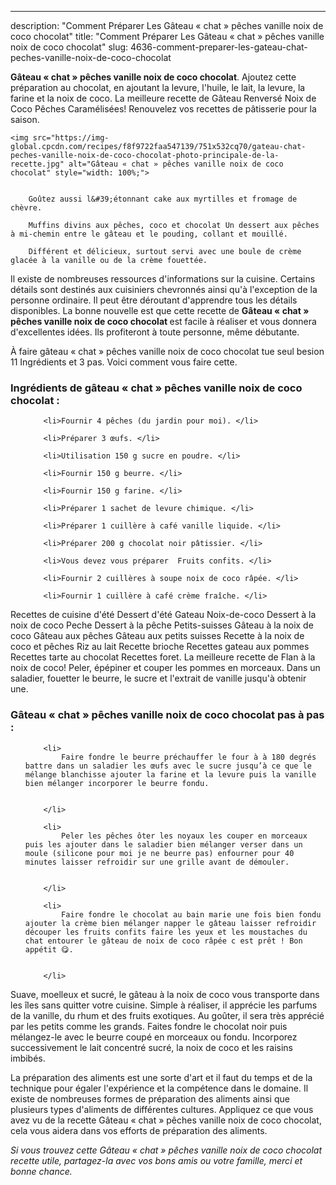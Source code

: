 ---
description: "Comment Préparer Les Gâteau « chat » pêches vanille noix de coco chocolat"
title: "Comment Préparer Les Gâteau « chat » pêches vanille noix de coco chocolat"
slug: 4636-comment-preparer-les-gateau-chat-peches-vanille-noix-de-coco-chocolat

<p>
	<strong>Gâteau « chat » pêches vanille noix de coco chocolat</strong>. 
	Ajoutez cette préparation au chocolat, en ajoutant la levure, l&#39;huile, le lait, la levure, la farine et la noix de coco. La meilleure recette de Gâteau Renversé Noix de Coco Pêches Caramélisées! Renouvelez vos recettes de pâtisserie pour la saison.
</p>
<p>
	
	<img src="https://img-global.cpcdn.com/recipes/f8f9722faa547139/751x532cq70/gateau-chat-peches-vanille-noix-de-coco-chocolat-photo-principale-de-la-recette.jpg" alt="Gâteau « chat » pêches vanille noix de coco chocolat" style="width: 100%;">
	
	
		Goûtez aussi l&#39;étonnant cake aux myrtilles et fromage de chèvre.
	
		Muffins divins aux pêches, coco et chocolat Un dessert aux pêches à mi-chemin entre le gâteau et le pouding, collant et mouillé.
	
		Différent et délicieux, surtout servi avec une boule de crème glacée à la vanille ou de la crème fouettée.
	
</p>

Il existe de nombreuses ressources d'informations sur la cuisine. Certains détails sont destinés aux cuisiniers chevronnés ainsi qu'à l'exception de la personne ordinaire. Il peut être déroutant d'apprendre tous les détails disponibles. La bonne nouvelle est que cette recette de <strong> Gâteau « chat » pêches vanille noix de coco chocolat </strong> est facile à réaliser et vous donnera d'excellentes idées. Ils profiteront à toute personne, même débutante.

<!--inarticleads1-->

À faire gâteau « chat » pêches vanille noix de coco chocolat tue seul besion 11 Ingrédients et 3 pas. Voici comment vous faire cette.

<h3>Ingrédients de gâteau « chat » pêches vanille noix de coco chocolat :</h3>

<ol>
	
		<li>Fournir 4 pêches (du jardin pour moi). </li>
	
		<li>Préparer 3 œufs. </li>
	
		<li>Utilisation 150 g sucre en poudre. </li>
	
		<li>Fournir 150 g beurre. </li>
	
		<li>Fournir 150 g farine. </li>
	
		<li>Préparer 1 sachet de levure chimique. </li>
	
		<li>Préparer 1 cuillère à café vanille liquide. </li>
	
		<li>Préparer 200 g chocolat noir pâtissier. </li>
	
		<li>Vous devez vous préparer  Fruits confits. </li>
	
		<li>Fournir 2 cuillères à soupe noix de coco râpée. </li>
	
		<li>Fournir 1 cuillère à café crème fraîche. </li>
	
</ol>

Recettes de cuisine d&#39;été Dessert d&#39;été Gateau Noix-de-coco Dessert à la noix de coco Peche Dessert à la pêche Petits-suisses Gâteau à la noix de coco Gâteau aux pêches Gâteau aux petits suisses Recette à la noix de coco et pêches Riz au lait Recette brioche Recettes gateau aux pommes Recettes tarte au chocolat Recettes foret. La meilleure recette de Flan à la noix de coco! Peler, épépiner et couper les pommes en morceaux. Dans un saladier, fouetter le beurre, le sucre et l&#39;extrait de vanille jusqu&#39;à obtenir une. 

<!--inarticleads2-->

<h3>Gâteau « chat » pêches vanille noix de coco chocolat pas à pas :</h3>

<ol>
	
		<li>
			Faire fondre le beurre préchauffer le four à à 180 degrés battre dans un saladier les œufs avec le sucre jusqu’à ce que le mélange blanchisse ajouter la farine et la levure puis la vanille bien mélanger incorporer le beurre fondu.
			
			
		</li>
	
		<li>
			Peler les pêches ôter les noyaux les couper en morceaux puis les ajouter dans le saladier bien mélanger verser dans un moule (silicone pour moi je ne beurre pas) enfourner pour 40 minutes laisser refroidir sur une grille avant de démouler.
			
			
		</li>
	
		<li>
			Faire fondre le chocolat au bain marie une fois bien fondu ajouter la crème bien mélanger napper le gâteau laisser refroidir découper les fruits confits faire les yeux et les moustaches du chat entourer le gâteau de noix de coco râpée c est prêt ! Bon appétit 😋.
			
			
		</li>
	
</ol>

Suave, moelleux et sucré, le gâteau à la noix de coco vous transporte dans les îles sans quitter votre cuisine. Simple à réaliser, il apprécie les parfums de la vanille, du rhum et des fruits exotiques. Au goûter, il sera très apprécié par les petits comme les grands. Faites fondre le chocolat noir puis mélangez-le avec le beurre coupé en morceaux ou fondu. Incorporez successivement le lait concentré sucré, la noix de coco et les raisins imbibés. 

<!--inarticleads1-->

<p>
La préparation des aliments est une sorte d'art et il faut du temps et de la technique pour égaler l'expérience et la compétence dans le domaine. Il existe de nombreuses formes de préparation des aliments ainsi que plusieurs types d'aliments de différentes cultures. Appliquez ce que vous avez vu de la recette Gâteau « chat » pêches vanille noix de coco chocolat, cela vous aidera dans vos efforts de préparation des aliments.
</p>

<p>
<i>Si vous trouvez cette Gâteau « chat » pêches vanille noix de coco chocolat recette utile, partagez-la avec vos bons amis ou votre famille, merci et bonne chance.</i>
</p>
